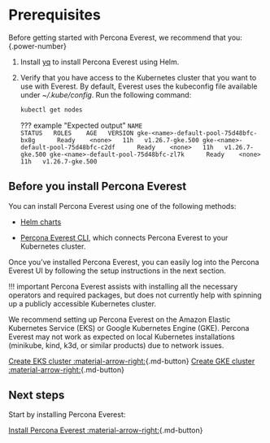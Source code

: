 # Prerequisites

Before getting started with Percona Everest, we recommend that you:
{.power-number}


1. Install [yq](https://github.com/mikefarah/yq) to install Percona Everest using Helm.

2. Verify that you have access to the Kubernetes cluster that you want to use with Everest. By default, Everest uses the kubeconfig file available under *~/.kube/config*. Run the following command:

    ```sh
    kubectl get nodes
    ```

    ??? example "Expected output"
        ```
            NAME                                       STATUS   ROLES    AGE   VERSION
            gke-<name>-default-pool-75d48bfc-bx8g      Ready    <none>   11h   v1.26.7-gke.500
            gke-<name>-default-pool-75d48bfc-c2df      Ready    <none>   11h   v1.26.7-gke.500
            gke-<name>-default-pool-75d48bfc-zl7k      Ready    <none>   11h   v1.26.7-gke.500
        ```


## Before you install Percona Everest

You can install Percona Everest using one of the following methods:


* [Helm charts](../install/install_everest_helm_charts.md)

* [Percona Everest CLI](https://docs.percona.com/everest/install/installEverestCLI.html), which connects Percona Everest to your Kubernetes cluster.


Once you’ve installed Percona Everest, you can easily log into the Percona Everest UI by following the setup instructions in the next section.

!!! important
    Percona Everest assists with installing all the necessary operators and required packages, but does not currently help with spinning up a publicly accessible Kubernetes cluster.

We recommend setting up Percona Everest on the Amazon Elastic Kubernetes Service (EKS) or Google Kubernetes Engine (GKE). Percona Everest may not work as expected on local Kubernetes installations (minikube, kind, k3d, or similar products) due to network issues.
   
[Create EKS cluster :material-arrow-right:](eks.md){.md-button}  [Create GKE cluster :material-arrow-right:](gke.md){.md-button}


## Next steps

Start by installing Percona Everest:

[Install Percona Everest :material-arrow-right:](installEverest.md){.md-button}
